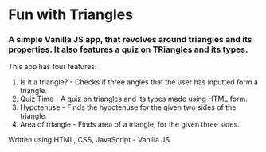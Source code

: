 # Fun with Triangles

### A simple Vanilla JS app, that revolves around triangles and its properties. It also features a quiz on TRiangles and its types.

This app has four features:
1. Is it a triangle? - Checks if three angles that the user has inputted form a triangle.
2. Quiz Time - A quiz on triangles and its types made using HTML form.
3. Hypotenuse - Finds the hypotenuse for the given two sides of the triangle.
4. Area of triangle - Finds area of a triangle, for the given three sides.

Written using HTML, CSS, JavaScript - Vanilla JS.
